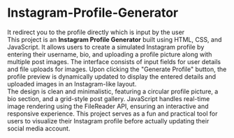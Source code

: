 # Instagram-Profile-Generator
It  redirect you to the  profile directly which is input by the user
<br>
This project is an **Instagram Profile Generator** built using HTML, CSS, and JavaScript. It allows users to create a simulated Instagram profile by entering their username, bio, and uploading a profile picture along with multiple post images. The interface consists of input fields for user details and file uploads for images. Upon clicking the "Generate Profile" button, the profile preview is dynamically updated to display the entered details and uploaded images in an Instagram-like layout. 
<br>
The design is clean and minimalistic, featuring a circular profile picture, a bio section, and a grid-style post gallery. JavaScript handles real-time image rendering using the FileReader API, ensuring an interactive and responsive experience. This project serves as a fun and practical tool for users to visualize their Instagram profile before actually updating their social media account.
